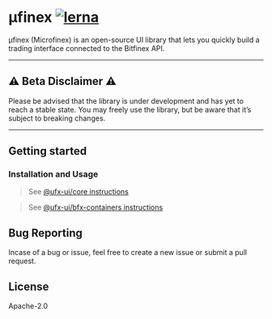 # μfinex [![lerna](https://img.shields.io/badge/maintained%20with-lerna-cc00ff.svg)](https://lerna.js.org/)

μfinex (Microfinex) is an open-source UI library that lets you quickly build a trading interface connected to the Bitfinex API.

---

## :warning: Beta Disclaimer :warning:

Please be advised that the library is under development and has yet to reach a stable state. You may freely use the library, but be aware that it’s subject to breaking changes.

---

## Getting started

### Installation and Usage
> See [@ufx-ui/core instructions](packages/core/README.md)

> See [@ufx-ui/bfx-containers instructions](packages/bfx-containers/README.md)
## Bug Reporting

Incase of a bug or issue, feel free to create a new issue or submit a pull request.

## License

Apache-2.0
